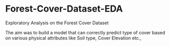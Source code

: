 # Forest-Cover-Dataset-EDA
Exploratory Analysis on the Forest Cover Dataset

The aim was to build a model that can correctly predict type of cover based on various physical attributes like Soil type, Cover Elevation etc.,

